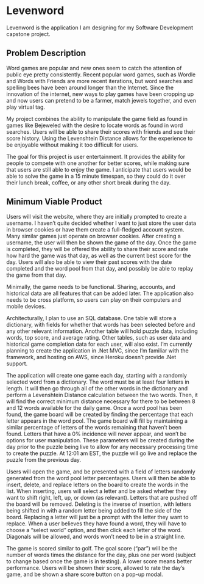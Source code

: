 # Levenword
Levenword is the application I am designing for my Software Development capstone project. 

## Problem Description

Word games are popular and new ones seem to catch the attention of public eye pretty consistently. Recent popular word games, such as Wordle and Words with Friends are more recent iterations, but word searches and spelling bees have been around longer than the Internet. Since the innovation of the internet, new ways to play games have been cropping up and now users can pretend to be a farmer, match jewels together, and even play virtual tag. 
  
My project combines the ability to manipulate the game field as found in games like Bejeweled with the desire to locate words as found in word searches. Users will be able to share their scores with friends and see their score history. Using the Levenshtein Distance allows for the experience to be enjoyable without making it too difficult for users. 
  
 The goal for this project is user entertainment. It provides the ability for people to compete with one another for better scores, while making sure that users are still able to enjoy the game. I anticipate that users would be able to solve the game in a 15 minute timespan, so they could do it over their lunch break, coffee, or any other short break during the day. 
  
## Minimum Viable Product

Users will visit the website, where they are initially prompted to create a username. I haven’t quite decided whether I want to just store the user data in browser cookies or have them create a full-fledged account system. Many similar games just operate on browser cookies. After creating a username, the user will then be shown the game of the day. Once the game is completed, they will be offered the ability to share their score and rate how hard the game was that day, as well as the current best score for the day. Users will also be able to view their past scores with the date completed and the word pool from that day, and possibly be able to replay the game from that day. 
  
Minimally, the game needs to be functional. Sharing, accounts, and historical data are all features that can be added later. The application also needs to be cross platform, so users can play on their computers and mobile devices. 
  
Architecturally, I plan to use an SQL database. One table will store a dictionary, with fields for whether that words has been selected before and any other relevant information. Another table will hold puzzle data, including words, top score, and average rating. Other tables, such as user data and historical game completion data for each user, will also exist. I’m currently planning to create the application in .Net MVC, since I’m familiar with the framework, and hosting on AWS, since Heroku doesn’t provide .Net support. 
  
The application will create one game each day, starting with a randomly selected word from a dictionary. The word must be at least four letters in length. It will then go through all of the other words in the dictionary and perform a Levenshtein Distance calculation between the two words. Then, it will find the correct minimum distance necessary for there to be between 8 and 12 words available for the daily game. Once a word pool has been found, the game board will be created by finding the percentage that each letter appears in the word pool. The game board will fill by maintaining a similar percentage of letters of the words remaining that haven’t been found. Letters that have a 0% incidence will never appear, and won’t be options for user manipulation. These parameters will be created during the day prior to the puzzle being live to allow for any necessary processing time to create the puzzle. At 12:01 am EST, the puzzle will go live and replace the puzzle from the previous day. 

Users will open the game, and be presented with a field of letters randomly generated from the word pool letter percentages. Users will then be able to insert, delete, and replace letters on the board to create the words in the list. When inserting, users will select a letter and be asked whether they want to shift right, left, up, or down (as relevant). Letters that are pushed off the board will be removed. Deleting is the inverse of insertion, with letters being shifted in with a random letter being added to fill the side of the board. Replacing a letter will just be a prompt with the letter they want to replace. When a user believes they have found a word, they will have to choose a “select world” option, and then click each letter of the word. Diagonals will be allowed, and words won’t need to be in a straight line. 

The game is scored similar to golf. The goal score (“par”) will be the number of words times the distance for the day, plus one per word (subject to change based once the game is in testing). A lower score means better performance. Users will be shown their score, allowed to rate the day’s game, and be shown a share score button on a pop-up modal. 
